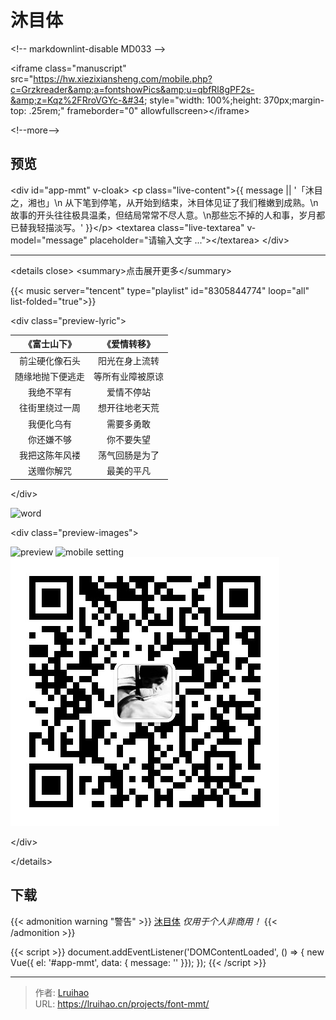 # 沐目体


&lt;!-- markdownlint-disable MD033 --&gt;

&lt;iframe class=&#34;manuscript&#34; src=&#34;https://hw.xiezixiansheng.com/mobile.php?c=Grzkreader&amp;a=fontshowPics&amp;u=qbfRl8gPF2s-&amp;z=Kqz%2FRroVGYc-&#34; style=&#34;width: 100%;height: 370px;margin-top: .25rem;&#34; frameborder=&#34;0&#34; allowfullscreen&gt;&lt;/iframe&gt;

&lt;!--more--&gt;

## 预览

&lt;div id=&#34;app-mmt&#34; v-cloak&gt;
  &lt;p class=&#34;live-content&#34;&gt;{{ message || &#39;「沐目之，湘也」\n 从下笔到停笔，从开始到结束，沐目体见证了我们稚嫩到成熟。\n故事的开头往往极具温柔，但结局常常不尽人意。\n那些忘不掉的人和事，岁月都已替我轻描淡写。&#39; }}&lt;/p&gt;
  &lt;textarea class=&#34;live-textarea&#34; v-model=&#34;message&#34; placeholder=&#34;请输入文字 ...&#34;&gt;&lt;/textarea&gt;
&lt;/div&gt;

---

&lt;details close&gt;
  &lt;summary&gt;点击展开更多&lt;/summary&gt;

{{&lt; music server=&#34;tencent&#34; type=&#34;playlist&#34; id=&#34;8305844774&#34; loop=&#34;all&#34; list-folded=&#34;true&#34;&gt;}}

&lt;div class=&#34;preview-lyric&#34;&gt;

|   《富士山下》   |   《爱情转移》   |
| :--------------: | :--------------: |
| 前尘硬化像石头  | 阳光在身上流转  |
| 随缘地抛下便逃走 | 等所有业障被原谅 |
|    我绝不罕有    |    爱情不停站    |
| 往街里绕过一周  | 想开往地老天荒  |
|    我便化乌有    |    需要多勇敢    |
|    你还嫌不够    |    你不要失望    |
| 我把这陈年风褛  | 荡气回肠是为了  |
|    送赠你解咒    |    最美的平凡    |

&lt;/div&gt;

![word](images/word1.png)

&lt;div class=&#34;preview-images&#34;&gt;

![preview](images/preview.png)
![mobile setting](images/setting.png)
![wechat](images/wechat.png)

&lt;/div&gt;

&lt;/details&gt;

## 下载

{{&lt; admonition warning &#34;警告&#34; &gt;}}
[沐目体](https://github.com/Lruihao/MMT/releases) _仅用于个人非商用！_
{{&lt; /admonition &gt;}}

{{&lt; script &gt;}}
document.addEventListener(&#39;DOMContentLoaded&#39;, () =&gt; {
  new Vue({ el: &#39;#app-mmt&#39;, data: { message: &#39;&#39; }});
});
{{&lt; /script &gt;}}


---

> 作者: [Lruihao](https://github.com/Lruihao)  
> URL: https://lruihao.cn/projects/font-mmt/  

